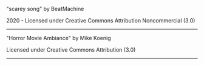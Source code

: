 "scarey song"
by BeatMachine

2020 - Licensed under
Creative Commons
Attribution Noncommercial (3.0)

---

"Horror Movie Ambiance"
by Mike Koenig

Licensed under
Creative Commons
Attribution (3.0)

---




